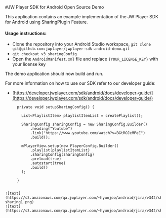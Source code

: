 #JW Player SDK for Android Open Source Demo

This application contains an example implementation of the JW Player SDK for Android using SharingPlugin Feature.

#### Usage instructions:

-	Clone the repository into your Android Studio workspace, `git clone git@github.com:jwplayer/jwplayer-sdk-android-demo.git`
- `git checkout v3_sharingConfig`
-	Open the `AndroidManifest.xml` file and replace ```{YOUR_LICENSE_KEY}``` with your license key

The demo application should now build and run. 

For more information on how to use our SDK refer to our developer guide:
- [https://developer.jwplayer.com/sdk/android/docs/developer-guide/](https://developer.jwplayer.com/sdk/android/docs/developer-guide/)

	```
      private void setupSharingConfig() {

        List<PlaylistItem> playlistItemList = createPlaylist();

        SharingConfig sharingConfig = new SharingConfig.Builder()
            .heading("Youtube")
            .link("https://www.youtube.com/watch?v=BGtROJeMPeE")
            .build();

        mPlayerView.setup(new PlayerConfig.Builder()
            .playlist(playlistItemList)
            .sharingConfig(sharingConfig)
            .preload(true)
            .autostart(true)
            .build()
        );

      }
```

![text](https://s3.amazonaws.com/qa.jwplayer.com/~hyunjoo/android/jira/v342/sharingpluginevents/v342-sharing1.png)
![text](https://s3.amazonaws.com/qa.jwplayer.com/~hyunjoo/android/jira/v342/sharingpluginevents/v342sharing2.png)

